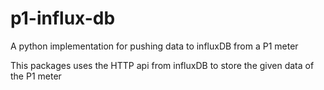 # p1-influx-db
A python implementation for pushing data to influxDB from a P1 meter

This packages uses the HTTP api from influxDB to store the given data of the P1 meter
